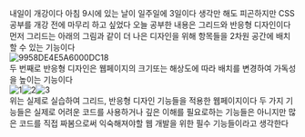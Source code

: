 내일이 개강이다
아침 9시에 있는 날이 일주일에 3일이다
생각만 해도 피곤하지만 CSS 공부를 개강 전에 마무리 하고 싶었다
오늘 공부한 내용은 그리드와 반응형 디자인이다
먼저 그리드는 아래의 그림과 같이 더 나은 디자인을 위해 항목들을 2차원 공간에 배치할 수 있는 기능이다
<br>![9958DE4E5A6000DC18](https://user-images.githubusercontent.com/38243724/64075586-f1a94680-ccf4-11e9-88d2-6183835d07e1.jpg)<br>
두 번째로 반응형 디자인은 웹페이지의 크기또는 해상도에 따라 배치를 변경하여 가독성을 높이는 기능이다
<br>![1](https://user-images.githubusercontent.com/38243724/64075489-0b965980-ccf4-11e9-94a4-c56dd971bc7a.JPG)![2](https://user-images.githubusercontent.com/38243724/64075491-0fc27700-ccf4-11e9-9104-2018019964d6.JPG)![3](https://user-images.githubusercontent.com/38243724/64075493-1355fe00-ccf4-11e9-8a4b-3cad8fb1a029.JPG)<br>
위는 실제로 실습하여 그리드, 반응형 디자인 기능들을 적용한 웹페이지이다
두 가지 기능들은 실제로 어려운 코드를 사용하거나 깊은 이해를 필요로하는 기능들은 아니지만 많은 코드를 직접 짜봄으로써
익숙해져야할 웹 개발을 위한 필수 기능들이라고 생각한다
